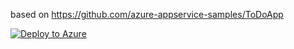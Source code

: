 based on https://github.com/azure-appservice-samples/ToDoApp

[![Deploy to Azure](http://azuredeploy.net/deploybutton.png)](https://azuredeploy.net/)